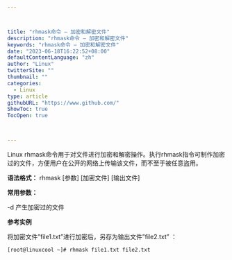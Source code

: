 ```yaml
---



title: "rhmask命令 – 加密和解密文件"
description: "rhmask命令 – 加密和解密文件"
keywords: "rhmask命令 – 加密和解密文件"
date: "2023-06-18T16:22:52+08:00"
defaultContentLanguage: "zh"
author: "Linux"
twitterSite: ""
thumbnail: ""
categories:
  - Linux
type: article
githubURL: "https://www.github.com/"
ShowToc: true
TocOpen: true



---
```


Linux rhmask命令用于对文件进行加密和解密操作。执行rhmask指令可制作加密过的文件，方便用户在公开的网络上传输该文件，而不至于被任意盗用。

**语法格式：** rhmask [参数] [加密文件] [输出文件]

**常用参数：**

-d 产生加密过的文件

**参考实例**

将加密文件”file1.txt”进行加密后，另存为输出文件”file2.txt” ：

```
[root@linuxcool ~]# rhmask file1.txt file2.txt
```